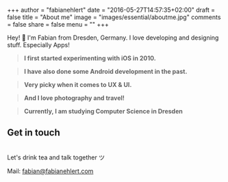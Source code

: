 +++
author = "fabianehlert"
date = "2016-05-27T14:57:35+02:00"
draft = false
title = "About me"
image = "images/essential/aboutme.jpg"
comments = false
share = false
menu = ""
+++

Hey! 👋 I'm Fabian from Dresden, Germany. I love developing and designing stuff. Especially Apps!

> **I first started experimenting with iOS in 2010.**

> **I have also done some Android development in the past.**

> **Very picky when it comes to UX & UI.**

> **And I love photography and travel!**

> **Currently, I am studying Computer Science in Dresden**

## Get in touch

<br>Let's drink tea and talk together ツ  

Mail: [fabian@fabianehlert.com](mailto:fabian@fabianehlert.com)
